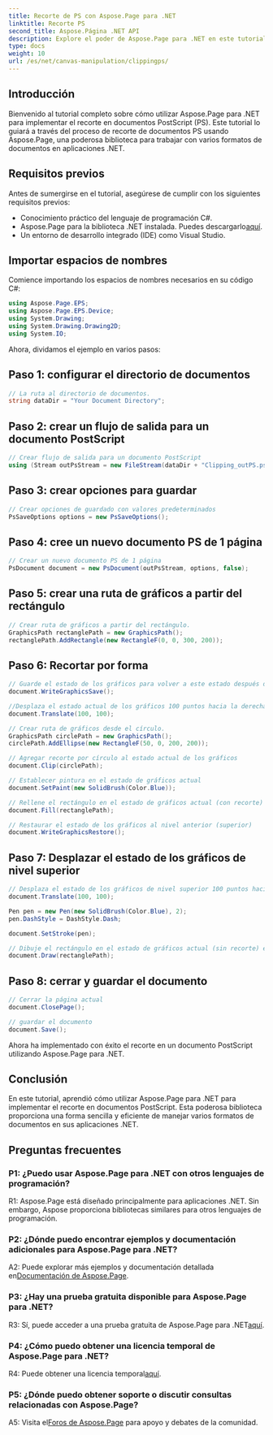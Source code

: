 ```yaml
---
title: Recorte de PS con Aspose.Page para .NET
linktitle: Recorte PS
second_title: Aspose.Página .NET API
description: Explore el poder de Aspose.Page para .NET en este tutorial paso a paso sobre cómo recortar documentos PostScript. Aprenda a mejorar sus capacidades de procesamiento de documentos sin esfuerzo.
type: docs
weight: 10
url: /es/net/canvas-manipulation/clippingps/
---
```

## Introducción

Bienvenido al tutorial completo sobre cómo utilizar Aspose.Page para .NET para implementar el recorte en documentos PostScript (PS). Este tutorial lo guiará a través del proceso de recorte de documentos PS usando Aspose.Page, una poderosa biblioteca para trabajar con varios formatos de documentos en aplicaciones .NET.

## Requisitos previos

Antes de sumergirse en el tutorial, asegúrese de cumplir con los siguientes requisitos previos:

- Conocimiento práctico del lenguaje de programación C#.
-  Aspose.Page para la biblioteca .NET instalada. Puedes descargarlo[aquí](https://releases.aspose.com/page/net/).
- Un entorno de desarrollo integrado (IDE) como Visual Studio.

## Importar espacios de nombres

Comience importando los espacios de nombres necesarios en su código C#:

```csharp
using Aspose.Page.EPS;
using Aspose.Page.EPS.Device;
using System.Drawing;
using System.Drawing.Drawing2D;
using System.IO;
```

Ahora, dividamos el ejemplo en varios pasos:

## Paso 1: configurar el directorio de documentos

```csharp
// La ruta al directorio de documentos.
string dataDir = "Your Document Directory";
```

## Paso 2: crear un flujo de salida para un documento PostScript

```csharp
// Crear flujo de salida para un documento PostScript
using (Stream outPsStream = new FileStream(dataDir + "Clipping_outPS.ps", FileMode.Create))
```

## Paso 3: crear opciones para guardar

```csharp
// Crear opciones de guardado con valores predeterminados
PsSaveOptions options = new PsSaveOptions();
```

## Paso 4: cree un nuevo documento PS de 1 página

```csharp
// Crear un nuevo documento PS de 1 página
PsDocument document = new PsDocument(outPsStream, options, false);
```

## Paso 5: crear una ruta de gráficos a partir del rectángulo

```csharp
// Crear ruta de gráficos a partir del rectángulo.
GraphicsPath rectanglePath = new GraphicsPath();
rectanglePath.AddRectangle(new RectangleF(0, 0, 300, 200));
```

## Paso 6: Recortar por forma

```csharp
// Guarde el estado de los gráficos para volver a este estado después de la transformación
document.WriteGraphicsSave();

//Desplaza el estado actual de los gráficos 100 puntos hacia la derecha y 100 puntos hacia abajo.
document.Translate(100, 100);

// Crear ruta de gráficos desde el círculo.
GraphicsPath circlePath = new GraphicsPath();
circlePath.AddEllipse(new RectangleF(50, 0, 200, 200));

// Agregar recorte por círculo al estado actual de los gráficos
document.Clip(circlePath);

// Establecer pintura en el estado de gráficos actual
document.SetPaint(new SolidBrush(Color.Blue));

// Rellene el rectángulo en el estado de gráficos actual (con recorte)
document.Fill(rectanglePath);

// Restaurar el estado de los gráficos al nivel anterior (superior)
document.WriteGraphicsRestore();
```

## Paso 7: Desplazar el estado de los gráficos de nivel superior

```csharp
// Desplaza el estado de los gráficos de nivel superior 100 puntos hacia la derecha y 100 puntos hacia abajo.
document.Translate(100, 100);

Pen pen = new Pen(new SolidBrush(Color.Blue), 2);
pen.DashStyle = DashStyle.Dash;

document.SetStroke(pen);

// Dibuje el rectángulo en el estado de gráficos actual (sin recorte) encima del rectángulo recortado
document.Draw(rectanglePath);
```

## Paso 8: cerrar y guardar el documento

```csharp
// Cerrar la página actual
document.ClosePage();

// guardar el documento
document.Save();
```

Ahora ha implementado con éxito el recorte en un documento PostScript utilizando Aspose.Page para .NET.

## Conclusión

En este tutorial, aprendió cómo utilizar Aspose.Page para .NET para implementar el recorte en documentos PostScript. Esta poderosa biblioteca proporciona una forma sencilla y eficiente de manejar varios formatos de documentos en sus aplicaciones .NET.

## Preguntas frecuentes

### P1: ¿Puedo usar Aspose.Page para .NET con otros lenguajes de programación?

R1: Aspose.Page está diseñado principalmente para aplicaciones .NET. Sin embargo, Aspose proporciona bibliotecas similares para otros lenguajes de programación.

### P2: ¿Dónde puedo encontrar ejemplos y documentación adicionales para Aspose.Page para .NET?

 A2: Puede explorar más ejemplos y documentación detallada en[Documentación de Aspose.Page](https://reference.aspose.com/page/net/).

### P3: ¿Hay una prueba gratuita disponible para Aspose.Page para .NET?

 R3: Sí, puede acceder a una prueba gratuita de Aspose.Page para .NET[aquí](https://releases.aspose.com/).

### P4: ¿Cómo puedo obtener una licencia temporal de Aspose.Page para .NET?

 R4: Puede obtener una licencia temporal[aquí](https://purchase.aspose.com/temporary-license/).

### P5: ¿Dónde puedo obtener soporte o discutir consultas relacionadas con Aspose.Page?

 A5: Visita el[Foros de Aspose.Page](https://forum.aspose.com/c/page/39) para apoyo y debates de la comunidad.